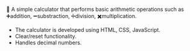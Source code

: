 🧮 A simple calculator that performs basic arithmetic operations such as ➕addition, ➖substraction, ➗division, ✖️multiplication.
- The calculator is developed using HTML, CSS, JavaScript.
- Clear/reset functionality.
- Handles decimal numbers.

